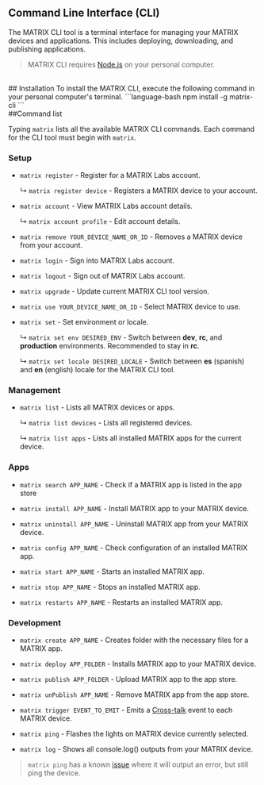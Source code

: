 <h2 style="padding-top:0">Command Line Interface (CLI)</h2>
The MATRIX CLI tool is a terminal interface for managing your MATRIX devices and applications. This includes deploying, downloading, and publishing applications.

> MATRIX CLI requires <a href="https://nodejs.org/en/" target="_blank">Node.js</a> on your personal computer.

<br/>
## Installation
To install the MATRIX CLI, execute the following command in your personal computer's terminal.
```language-bash
npm install -g matrix-cli
```

<br/>
##Command list

Typing `matrix` lists all the available MATRIX CLI commands. Each command for the CLI tool must begin with `matrix`.

### Setup
* `matrix register` - Register for a MATRIX Labs account.

    ↳ `matrix register device` - Registers a MATRIX device to your account.

* `matrix account` - View MATRIX Labs account details.
    
    ↳ `matrix account profile` - Edit account details.

* `matrix remove YOUR_DEVICE_NAME_OR_ID` - Removes a MATRIX device from your account.

* `matrix login` - Sign into MATRIX Labs account.

* `matrix logout` - Sign out of MATRIX Labs account.

* `matrix upgrade` - Update current MATRIX CLI tool version.

* `matrix use YOUR_DEVICE_NAME_OR_ID` - Select MATRIX device to use.

* `matrix set` - Set environment or locale.

    ↳   `matrix set env DESIRED_ENV` - Switch between **dev**, **rc**, and **production** environments. Recommended to stay in **rc**.
    
    ↳   `matrix set locale DESIRED_LOCALE` - Switch between **es** (spanish) and **en** (english) locale for the MATRIX CLI tool.

### Management
* `matrix list` - Lists all MATRIX devices or apps.
    
    ↳ `matrix list devices` - Lists all registered devices.
    
    ↳ `matrix list apps` - Lists all installed MATRIX apps for the current device.

### Apps
* `matrix search APP_NAME` - Check if a MATRIX app is listed in the app store

* `matrix install APP_NAME` - Install MATRIX app to your MATRIX device.

* `matrix uninstall APP_NAME` - Uninstall MATRIX app from your MATRIX device.

* `matrix config APP_NAME` - Check configuration of an installed MATRIX app.

* `matrix start APP_NAME` - Starts an installed MATRIX app.

* `matrix stop APP_NAME` - Stops an installed MATRIX app.

* `matrix restarts APP_NAME` - Restarts an installed MATRIX app.

### Development
* `matrix create APP_NAME` - Creates folder with the necessary files for a MATRIX app.

* `matrix deploy APP_FOLDER` - Installs MATRIX app to your MATRIX device.

* `matrix publish APP_FOLDER` - Upload MATRIX app to the app store.

* `matrix unPublish APP_NAME` - Remove MATRIX app from the app store.

* `matrix trigger EVENT_TO_EMIT` - Emits a [Cross-talk](/matrix-os/reference/crosstalk/) event to each MATRIX device.

* `matrix ping` - Flashes the lights on MATRIX device currently selected.

* `matrix log` - Shows all console.log() outputs from your MATRIX device.

> `matrix ping` has a known <a href="https://github.com/matrix-io/matrix-cli/issues/116" target="_blank">issue</a> where it will output an error, but still ping the device.